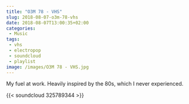 ```yaml
---
title: "O3M 78 - VHS"
slug: 2018-08-07-o3m-78-vhs
date: 2018-08-07T13:00:35+02:00
categories:
 - Music
tags:
 - vhs
 - electropop
 - soundcloud
 - playlist
image: /images/O3M 78 - VHS.jpg
---
```


My fuel at work. Heavily inspired by the 80s, which I never experienced.

{{< soundcloud 325789344 >}}